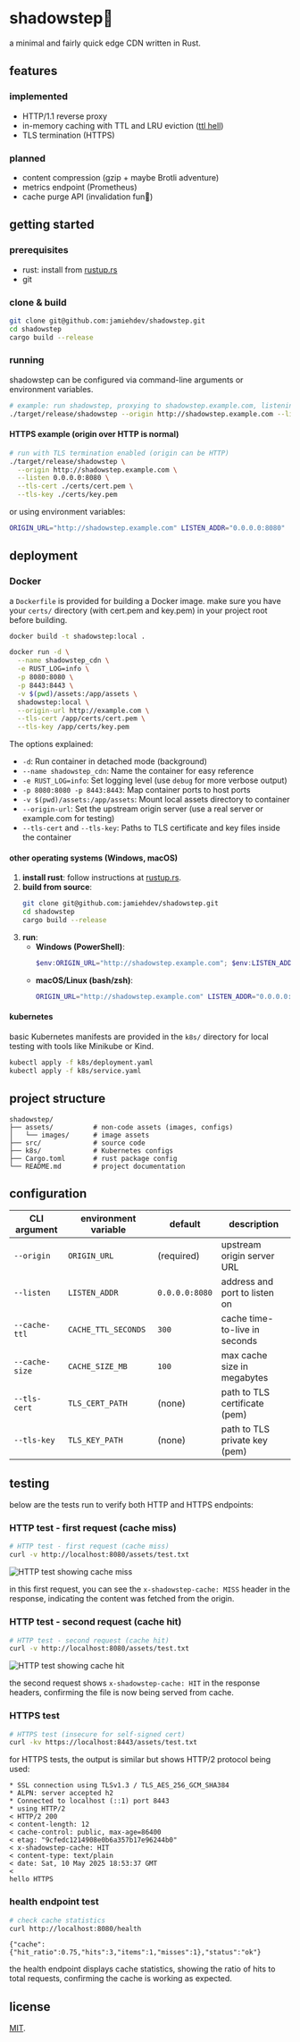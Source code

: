 # shadowstep🥷

a minimal and fairly quick edge CDN written in Rust.

## features

### implemented
* HTTP/1.1 reverse proxy
* in-memory caching with TTL and LRU eviction ([ttl hell](https://calpaterson.com/ttl-hell.html))
* TLS termination (HTTPS)

### planned
* content compression (gzip + maybe Brotli adventure)
* metrics endpoint (Prometheus)
* cache purge API (invalidation fun🫣)

## getting started

### prerequisites

*   rust: install from [rustup.rs](https://rustup.rs/)
*   git

### clone & build

```bash
git clone git@github.com:jamiehdev/shadowstep.git
cd shadowstep
cargo build --release
```

### running

shadowstep can be configured via command-line arguments or environment variables.

```bash
# example: run shadowstep, proxying to shadowstep.example.com, listening on port 8080
./target/release/shadowstep --origin http://shadowstep.example.com --listen 0.0.0.0:8080
```

#### HTTPS example (origin over HTTP is normal)
```bash
# run with TLS termination enabled (origin can be HTTP)
./target/release/shadowstep \
  --origin http://shadowstep.example.com \
  --listen 0.0.0.0:8080 \
  --tls-cert ./certs/cert.pem \
  --tls-key ./certs/key.pem
```

or using environment variables:

```bash
ORIGIN_URL="http://shadowstep.example.com" LISTEN_ADDR="0.0.0.0:8080" ./target/release/shadowstep
```

## deployment

### Docker

a `Dockerfile` is provided for building a Docker image. make sure you have your `certs/` directory (with cert.pem and key.pem) in your project root before building.

```bash
docker build -t shadowstep:local .
```

```bash
docker run -d \
  --name shadowstep_cdn \
  -e RUST_LOG=info \
  -p 8080:8080 \
  -p 8443:8443 \
  -v $(pwd)/assets:/app/assets \
  shadowstep:local \
  --origin-url http://example.com \
  --tls-cert /app/certs/cert.pem \
  --tls-key /app/certs/key.pem
```

The options explained:
- `-d`: Run container in detached mode (background)
- `--name shadowstep_cdn`: Name the container for easy reference
- `-e RUST_LOG=info`: Set logging level (use `debug` for more verbose output)
- `-p 8080:8080 -p 8443:8443`: Map container ports to host ports
- `-v $(pwd)/assets:/app/assets`: Mount local assets directory to container
- `--origin-url`: Set the upstream origin server (use a real server or example.com for testing)
- `--tls-cert` and `--tls-key`: Paths to TLS certificate and key files inside the container

#### other operating systems (Windows, macOS)

1.  **install rust**: follow instructions at [rustup.rs](https://rustup.rs/).
2.  **build from source**:
    ```bash
    git clone git@github.com:jamiehdev/shadowstep.git
    cd shadowstep
    cargo build --release
    ```
3.  **run**:
    *   **Windows (PowerShell)**:
        ```powershell
        $env:ORIGIN_URL="http://shadowstep.example.com"; $env:LISTEN_ADDR="0.0.0.0:8080"; .\target\release\shadowstep.exe
        ```
    *   **macOS/Linux (bash/zsh)**:
        ```bash
        ORIGIN_URL="http://shadowstep.example.com" LISTEN_ADDR="0.0.0.0:8080" ./target/release/shadowstep
        ```

#### kubernetes

basic Kubernetes manifests are provided in the `k8s/` directory for local testing with tools like Minikube or Kind.

```bash
kubectl apply -f k8s/deployment.yaml
kubectl apply -f k8s/service.yaml
```

## project structure

```
shadowstep/
├── assets/          # non-code assets (images, configs)
│   └── images/      # image assets
├── src/             # source code
├── k8s/             # Kubernetes configs
├── Cargo.toml       # rust package config
└── README.md        # project documentation
```

## configuration

| CLI argument    | environment variable | default         | description                        |
|-----------------|----------------------|-----------------|------------------------------------|
| `--origin`      | `ORIGIN_URL`         | (required)      | upstream origin server URL         |
| `--listen`      | `LISTEN_ADDR`        | `0.0.0.0:8080`  | address and port to listen on      |
| `--cache-ttl`   | `CACHE_TTL_SECONDS`  | `300`           | cache time-to-live in seconds      |
| `--cache-size`  | `CACHE_SIZE_MB`      | `100`           | max cache size in megabytes        |
| `--tls-cert`    | `TLS_CERT_PATH`      | (none)          | path to TLS certificate (pem)      |
| `--tls-key`     | `TLS_KEY_PATH`       | (none)          | path to TLS private key (pem)      |

## testing

below are the tests run to verify both HTTP and HTTPS endpoints:

### HTTP test - first request (cache miss)

```bash
# HTTP test - first request (cache miss)
curl -v http://localhost:8080/assets/test.txt
```

![HTTP test showing cache miss](https://i.imgur.com/GPTlpOS.png)

in this first request, you can see the `x-shadowstep-cache: MISS` header in the response, indicating the content was fetched from the origin.

### HTTP test - second request (cache hit)

```bash
# HTTP test - second request (cache hit)
curl -v http://localhost:8080/assets/test.txt
```

![HTTP test showing cache hit](https://i.imgur.com/cUmSQk5.png)

the second request shows `x-shadowstep-cache: HIT` in the response headers, confirming the file is now being served from cache.

### HTTPS test

```bash
# HTTPS test (insecure for self-signed cert)
curl -kv https://localhost:8443/assets/test.txt
```

for HTTPS tests, the output is similar but shows HTTP/2 protocol being used:

```
* SSL connection using TLSv1.3 / TLS_AES_256_GCM_SHA384
* ALPN: server accepted h2
* Connected to localhost (::1) port 8443
* using HTTP/2
< HTTP/2 200
< content-length: 12
< cache-control: public, max-age=86400
< etag: "9cfedc1214908e0b6a357b17e96244b0"
< x-shadowstep-cache: HIT
< content-type: text/plain
< date: Sat, 10 May 2025 18:53:37 GMT
<
hello HTTPS
```

### health endpoint test

```bash
# check cache statistics
curl http://localhost:8080/health
```

```
{"cache":{"hit_ratio":0.75,"hits":3,"items":1,"misses":1},"status":"ok"}
```

the health endpoint displays cache statistics, showing the ratio of hits to total requests, confirming the cache is working as expected.

## license

[MIT](https://opensource.org/licenses/MIT).